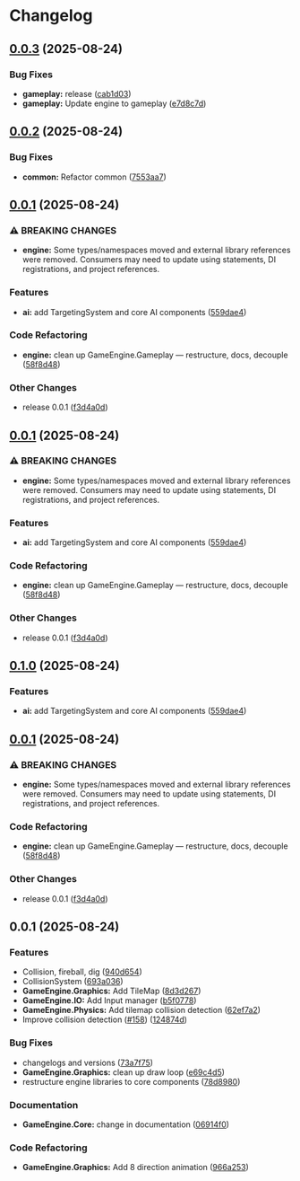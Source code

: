 # Changelog

## [0.0.3](https://github.com/braybrandon/Game-Engine/compare/gameplay-v0.0.2...gameplay-v0.0.3) (2025-08-24)


### Bug Fixes

* **gameplay:** release ([cab1d03](https://github.com/braybrandon/Game-Engine/commit/cab1d03c0477861c2df7a755e171310b09c98514))
* **gameplay:** Update engine to gameplay ([e7d8c7d](https://github.com/braybrandon/Game-Engine/commit/e7d8c7dba6578e3775a6c05c45008eb83aa7c88c))

## [0.0.2](https://github.com/braybrandon/Game-Engine/compare/engine-v0.0.1...engine-v0.0.2) (2025-08-24)


### Bug Fixes

* **common:** Refactor common ([7553aa7](https://github.com/braybrandon/Game-Engine/commit/7553aa7dc44d6d6ef296e0e16c4b3de5b0ed4223))

## [0.0.1](https://github.com/braybrandon/Game-Engine/compare/engine-v0.0.1...engine-v0.0.1) (2025-08-24)
 

### ⚠ BREAKING CHANGES

* **engine:** Some types/namespaces moved and external library references were removed. Consumers may need to update using statements, DI registrations, and project references.

### Features

* **ai:** add TargetingSystem and core AI components ([559dae4](https://github.com/braybrandon/Game-Engine/commit/559dae4620f8dc5bf9838e1742cb2fed7248ca65))


### Code Refactoring

* **engine:** clean up GameEngine.Gameplay — restructure, docs, decouple ([58f8d48](https://github.com/braybrandon/Game-Engine/commit/58f8d481363d005af60855b5893917e9f35a133b))


### Other Changes

* release 0.0.1 ([f3d4a0d](https://github.com/braybrandon/Game-Engine/commit/f3d4a0d80a8d843a5163cf61689ff92794df242e))

## [0.0.1](https://github.com/braybrandon/Game-Engine/compare/engine-v0.1.0...engine-v0.0.1) (2025-08-24)


### ⚠ BREAKING CHANGES

* **engine:** Some types/namespaces moved and external library references were removed. Consumers may need to update using statements, DI registrations, and project references.

### Features

* **ai:** add TargetingSystem and core AI components ([559dae4](https://github.com/braybrandon/Game-Engine/commit/559dae4620f8dc5bf9838e1742cb2fed7248ca65))


### Code Refactoring

* **engine:** clean up GameEngine.Gameplay — restructure, docs, decouple ([58f8d48](https://github.com/braybrandon/Game-Engine/commit/58f8d481363d005af60855b5893917e9f35a133b))


### Other Changes

* release 0.0.1 ([f3d4a0d](https://github.com/braybrandon/Game-Engine/commit/f3d4a0d80a8d843a5163cf61689ff92794df242e))

## [0.1.0](https://github.com/braybrandon/Game-Engine/compare/v0.0.1...v0.1.0) (2025-08-24)


### Features

* **ai:** add TargetingSystem and core AI components ([559dae4](https://github.com/braybrandon/Game-Engine/commit/559dae4620f8dc5bf9838e1742cb2fed7248ca65))

## [0.0.1](https://github.com/braybrandon/Game-Engine/compare/v0.0.1...v0.0.1) (2025-08-24)


### ⚠ BREAKING CHANGES

* **engine:** Some types/namespaces moved and external library references were removed. Consumers may need to update using statements, DI registrations, and project references.

### Code Refactoring

* **engine:** clean up GameEngine.Gameplay — restructure, docs, decouple ([58f8d48](https://github.com/braybrandon/Game-Engine/commit/58f8d481363d005af60855b5893917e9f35a133b))


### Other Changes

* release 0.0.1 ([f3d4a0d](https://github.com/braybrandon/Game-Engine/commit/f3d4a0d80a8d843a5163cf61689ff92794df242e))

## 0.0.1 (2025-08-24)


### Features

* Collision, fireball, dig ([940d654](https://github.com/braybrandon/Game-Engine/commit/940d65451c09531e65e63f37af5cf554ced558da))
* CollisionSystem ([693a036](https://github.com/braybrandon/Game-Engine/commit/693a036cb6d0353963b4023189ae74b9ef613166))
* **GameEngine.Graphics:** Add TileMap ([8d3d267](https://github.com/braybrandon/Game-Engine/commit/8d3d26725774e451e0998ab79481248b2407a712))
* **GameEngine.IO:** Add Input manager ([b5f0778](https://github.com/braybrandon/Game-Engine/commit/b5f0778cf9d62faa9d2d0b689c4408058f0e3b56))
* **GameEngine.Physics:** Add tilemap collision detection ([62ef7a2](https://github.com/braybrandon/Game-Engine/commit/62ef7a231742e120d3708d392560b66d8d8bb8c7))
* Improve collision detection ([#158](https://github.com/braybrandon/Game-Engine/issues/158)) ([124874d](https://github.com/braybrandon/Game-Engine/commit/124874da3c9422e60c234eeda1c746644f868263))

 
### Bug Fixes

* changelogs and versions ([73a7f75](https://github.com/braybrandon/Game-Engine/commit/73a7f75547d36ab15db4b4ee526222e985322ad1))
* **GameEngine.Graphics:** clean up draw loop ([e69c4d5](https://github.com/braybrandon/Game-Engine/commit/e69c4d5dbf0dcae7e9090ea7c2e94dd6b8eb09cc))
* restructure engine libraries to core components ([78d8980](https://github.com/braybrandon/Game-Engine/commit/78d898051a13c3418f64539c92dd177eb7fd7603))


### Documentation

* **GameEngine.Core:** change in documentation ([06914f0](https://github.com/braybrandon/Game-Engine/commit/06914f0917da45a707d695897dc680e028a52571))


### Code Refactoring

* **GameEngine.Graphics:** Add 8 direction animation ([966a253](https://github.com/braybrandon/Game-Engine/commit/966a2530e398d69ef8efb6781587b3207a25cf43))
